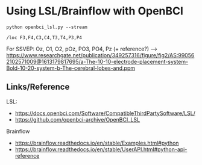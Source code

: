 # Using LSL/Brainflow with OpenBCI

`python openbci_lsl.py --stream`

`/loc F3,F4,C3,C4,T3,T4,P3,P4`

For SSVEP: Oz, O1, O2, pOz, PO3, PO4, Pz (+ reference?)
    --> https://www.researchgate.net/publication/349257316/figure/fig2/AS:990562102571009@1613179817695/a-The-10-10-electrode-placement-system-Bold-10-20-system-b-The-cerebral-lobes-and.ppm


## Links/Reference

LSL:
- https://docs.openbci.com/Software/CompatibleThirdPartySoftware/LSL/
- https://github.com/openbci-archive/OpenBCI_LSL

Brainflow
- https://brainflow.readthedocs.io/en/stable/Examples.html#python
- https://brainflow.readthedocs.io/en/stable/UserAPI.html#python-api-reference